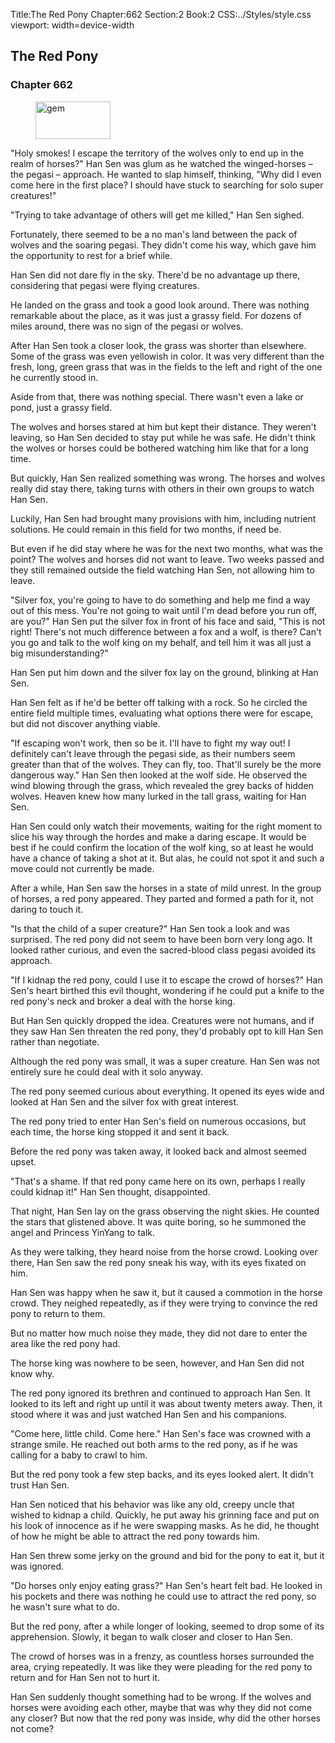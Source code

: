 Title:The Red Pony 
Chapter:662 
Section:2 
Book:2 
CSS:../Styles/style.css 
viewport: width=device-width
  
## The Red Pony
### Chapter 662
  
<figure>
	<img src="../Images/gem.gif" alt="gem" id="gem" width="120" height="60" />
</figure>
  

  
"Holy smokes! I escape the territory of the wolves only to end up in the realm of horses?" Han Sen was glum as he watched the winged-horses – the pegasi – approach. He wanted to slap himself, thinking, "Why did I even come here in the first place? I should have stuck to searching for solo super creatures!"

"Trying to take advantage of others will get me killed," Han Sen sighed.

Fortunately, there seemed to be a no man's land between the pack of wolves and the soaring pegasi. They didn't come his way, which gave him the opportunity to rest for a brief while.

Han Sen did not dare fly in the sky. There'd be no advantage up there, considering that pegasi were flying creatures.

He landed on the grass and took a good look around. There was nothing remarkable about the place, as it was just a grassy field. For dozens of miles around, there was no sign of the pegasi or wolves.

After Han Sen took a closer look, the grass was shorter than elsewhere. Some of the grass was even yellowish in color. It was very different than the fresh, long, green grass that was in the fields to the left and right of the one he currently stood in.

Aside from that, there was nothing special. There wasn't even a lake or pond, just a grassy field.

The wolves and horses stared at him but kept their distance. They weren't leaving, so Han Sen decided to stay put while he was safe. He didn't think the wolves or horses could be bothered watching him like that for a long time.

But quickly, Han Sen realized something was wrong. The horses and wolves really did stay there, taking turns with others in their own groups to watch Han Sen.

Luckily, Han Sen had brought many provisions with him, including nutrient solutions. He could remain in this field for two months, if need be.

But even if he did stay where he was for the next two months, what was the point? The wolves and horses did not want to leave. Two weeks passed and they still remained outside the field watching Han Sen, not allowing him to leave.

"Silver fox, you're going to have to do something and help me find a way out of this mess. You're not going to wait until I'm dead before you run off, are you?" Han Sen put the silver fox in front of his face and said, "This is not right! There's not much difference between a fox and a wolf, is there? Can't you go and talk to the wolf king on my behalf, and tell him it was all just a big misunderstanding?"

Han Sen put him down and the silver fox lay on the ground, blinking at Han Sen.

Han Sen felt as if he'd be better off talking with a rock. So he circled the entire field multiple times, evaluating what options there were for escape, but did not discover anything viable.

"If escaping won't work, then so be it. I'll have to fight my way out! I definitely can't leave through the pegasi side, as their numbers seem greater than that of the wolves. They can fly, too. That'll surely be the more dangerous way." Han Sen then looked at the wolf side. He observed the wind blowing through the grass, which revealed the grey backs of hidden wolves. Heaven knew how many lurked in the tall grass, waiting for Han Sen.

Han Sen could only watch their movements, waiting for the right moment to slice his way through the hordes and make a daring escape. It would be best if he could confirm the location of the wolf king, so at least he would have a chance of taking a shot at it. But alas, he could not spot it and such a move could not currently be made.

After a while, Han Sen saw the horses in a state of mild unrest. In the group of horses, a red pony appeared. They parted and formed a path for it, not daring to touch it.

"Is that the child of a super creature?" Han Sen took a look and was surprised. The red pony did not seem to have been born very long ago. It looked rather curious, and even the sacred-blood class pegasi avoided its approach.

"If I kidnap the red pony, could I use it to escape the crowd of horses?" Han Sen's heart birthed this evil thought, wondering if he could put a knife to the red pony's neck and broker a deal with the horse king.

But Han Sen quickly dropped the idea. Creatures were not humans, and if they saw Han Sen threaten the red pony, they'd probably opt to kill Han Sen rather than negotiate.

Although the red pony was small, it was a super creature. Han Sen was not entirely sure he could deal with it solo anyway.

The red pony seemed curious about everything. It opened its eyes wide and looked at Han Sen and the silver fox with great interest.

The red pony tried to enter Han Sen's field on numerous occasions, but each time, the horse king stopped it and sent it back.

Before the red pony was taken away, it looked back and almost seemed upset.

"That's a shame. If that red pony came here on its own, perhaps I really could kidnap it!" Han Sen thought, disappointed.

That night, Han Sen lay on the grass observing the night skies. He counted the stars that glistened above. It was quite boring, so he summoned the angel and Princess YinYang to talk.

As they were talking, they heard noise from the horse crowd. Looking over there, Han Sen saw the red pony sneak his way, with its eyes fixated on him.

Han Sen was happy when he saw it, but it caused a commotion in the horse crowd. They neighed repeatedly, as if they were trying to convince the red pony to return to them.

But no matter how much noise they made, they did not dare to enter the area like the red pony had.

The horse king was nowhere to be seen, however, and Han Sen did not know why.

The red pony ignored its brethren and continued to approach Han Sen. It looked to its left and right up until it was about twenty meters away. Then, it stood where it was and just watched Han Sen and his companions.

"Come here, little child. Come here." Han Sen's face was crowned with a strange smile. He reached out both arms to the red pony, as if he was calling for a baby to crawl to him.

But the red pony took a few step backs, and its eyes looked alert. It didn't trust Han Sen.

Han Sen noticed that his behavior was like any old, creepy uncle that wished to kidnap a child. Quickly, he put away his grinning face and put on his look of innocence as if he were swapping masks. As he did, he thought of how he might be able to attract the red pony towards him.

Han Sen threw some jerky on the ground and bid for the pony to eat it, but it was ignored.

"Do horses only enjoy eating grass?" Han Sen's heart felt bad. He looked in his pockets and there was nothing he could use to attract the red pony, so he wasn't sure what to do.

But the red pony, after a while longer of looking, seemed to drop some of its apprehension. Slowly, it began to walk closer and closer to Han Sen.

The crowd of horses was in a frenzy, as countless horses surrounded the area, crying repeatedly. It was like they were pleading for the red pony to return and for Han Sen not to hurt it.

Han Sen suddenly thought something had to be wrong. If the wolves and horses were avoiding each other, maybe that was why they did not come any closer? But now that the red pony was inside, why did the other horses not come?